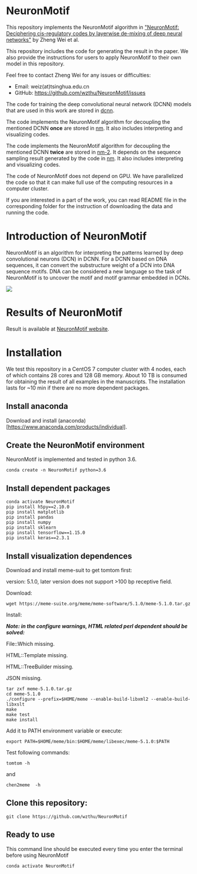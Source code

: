 # NeuronMotif

This repository implements the NeuronMotif algorithm in ["NeuronMotif: Deciphering cis-regulatory codes by layerwise de-mixing of deep neural networks"](https://www.biorxiv.org/content/10.1101/2021.02.10.430606v1) by Zheng Wei et al.

This repository includes the code for generating the result in the paper. We also provide the instructions for users to apply NeuronMotif to their own model in this repository. 

Feel free to contact Zheng Wei for any issues or difficulties:
+ Email: weiz(at)tsinghua.edu.cn
+ GitHub: https://github.com/wzthu/NeuronMotif/issues

The code for training the deep convolutional neural network (DCNN) models that are used in this work are stored in [dcnn](https://github.com/wzthu/NeuronMotif/tree/master/dcnn).

The code implements the NeuronMotif algorithm for decoupling the mentioned DCNN **once** are stored in [nm](https://github.com/wzthu/NeuronMotif/tree/master/nm). It also includes interpreting and visualizing codes.

The code implements the NeuronMotif algorithm for decoupling the mentioned DCNN **twice** are stored in [nm-2](https://github.com/wzthu/NeuronMotif/tree/master/nm-2). It depends on the sequence sampling result  generated by the code in [nm](https://github.com/wzthu/NeuronMotif/tree/master/nm). It also includes interpreting and visualizing codes. 

The code of NeuronMotif does not depend on GPU. We have parallelized the code so that it can make full use of the computing resources in a computer cluster.

If you are interested in a part of the work, you can read README file in the corresponding folder for the instruction of downloading the data and running the code.

# Introduction of NeuronMotif

NeuronMotif is an algorithm for interpreting the patterns learned by deep convolutional neurons (DCN) in DCNN. For a DCNN based on DNA sequences, it can convert the substructure weight of a DCN into DNA sequence motifs. DNA can be considered a new language so the task of NeuronMotif is to uncover the motif and motif grammar embedded in DCNs.

![](https://github.com/wzthu/NeuronMotif/blob/master/Goal.jpg)

# Results of NeuronMotif

Result is available at [NeuronMotif website](https://wzthu.github.io/NeuronMotif/).


# Installation

We test this repository in a CentOS 7 computer cluster with 4 nodes, each of which contains 28 cores and 128 GB memory. About 10 TB is consumed for obtaining the result of all examples in the manuscripts. The installation lasts for ~10 min if there are no more dependent packages.

## Install anaconda

Download and install (anaconda)[https://www.anaconda.com/products/individual].

## Create the  NeuronMotif environment

NeuronMotif is implemented and tested in python 3.6.

```
conda create -n NeuronMotif python=3.6
```

## Install dependent packages

```
conda activate NeuronMotif
pip install h5py==2.10.0
pip install matplotlib
pip install pandas
pip install numpy
pip install sklearn
pip install tensorflow==1.15.0
pip install keras==2.3.1

```


## Install visualization dependences

Download and install meme-suit to get tomtom first:

version: 5.1.0, later version does not support >100 bp receptive field.

Download:

```
wget https://meme-suite.org/meme/meme-software/5.1.0/meme-5.1.0.tar.gz

```

Install:

***Note: in the configure warnings, HTML related perl dependent should be solved:***

File::Which missing.

HTML::Template missing.

HTML::TreeBuilder missing.

JSON missing.


```
tar zxf meme-5.1.0.tar.gz
cd meme-5.1.0
./configure --prefix=$HOME/meme --enable-build-libxml2 --enable-build-libxslt
make
make test
make install
```


Add it to PATH environment variable or execute:

```
export PATH=$HOME/meme/bin:$HOME/meme/libexec/meme-5.1.0:$PATH
```

Test following commands:

```
tomtom -h
```
and

```
chen2meme  -h
```

## Clone this repository:

```
git clone https://github.com/wzthu/NeuronMotif
```


## Ready to use

This command line should be executed every time you enter the terminal before using NeuronMotif

```
conda activate NeuronMotif
```

